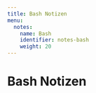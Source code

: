 ```yaml
---
title: Bash Notizen
menu:
  notes:
    name: Bash
    identifier: notes-bash
    weight: 20
---
```

# Bash Notizen